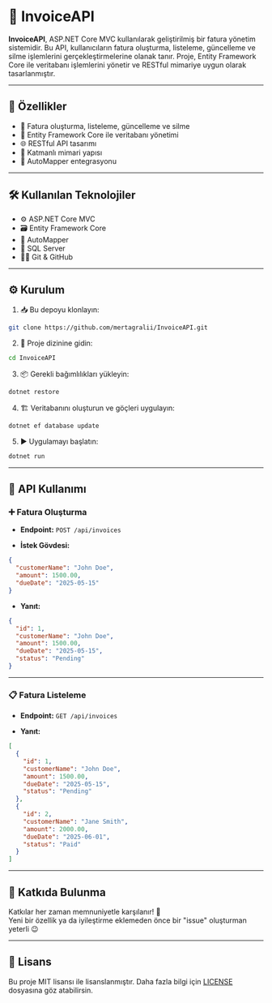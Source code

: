 # 💼 InvoiceAPI

**InvoiceAPI**, ASP.NET Core MVC kullanılarak geliştirilmiş bir fatura yönetim sistemidir. Bu API, kullanıcıların fatura oluşturma, listeleme, güncelleme ve silme işlemlerini gerçekleştirmelerine olanak tanır. Proje, Entity Framework Core ile veritabanı işlemlerini yönetir ve RESTful mimariye uygun olarak tasarlanmıştır.  

---

## 🚀 Özellikler

- 🧾 Fatura oluşturma, listeleme, güncelleme ve silme  
- 💾 Entity Framework Core ile veritabanı yönetimi  
- 🌐 RESTful API tasarımı  
- 🧱 Katmanlı mimari yapısı  
- 🔄 AutoMapper entegrasyonu  

---

## 🛠️ Kullanılan Teknolojiler

- ⚙️ ASP.NET Core MVC  
- 🗃️ Entity Framework Core  
- 🔁 AutoMapper  
- 🧮 SQL Server  
- 🧑‍💻 Git & GitHub  

---

## ⚙️ Kurulum

1. 📥 Bu depoyu klonlayın:  
```bash
git clone https://github.com/mertagralii/InvoiceAPI.git
```

2. 📂 Proje dizinine gidin:  
```bash
cd InvoiceAPI
```

3. 📦 Gerekli bağımlılıkları yükleyin:  
```bash
dotnet restore
```

4. 🏗️ Veritabanını oluşturun ve göçleri uygulayın:  
```bash
dotnet ef database update
```

5. ▶️ Uygulamayı başlatın:  
```bash
dotnet run
```

---

## 📡 API Kullanımı

### ➕ Fatura Oluşturma

- **Endpoint:** `POST /api/invoices`

- **İstek Gövdesi:**
```json
{
  "customerName": "John Doe",
  "amount": 1500.00,
  "dueDate": "2025-05-15"
}
```

- **Yanıt:**
```json
{
  "id": 1,
  "customerName": "John Doe",
  "amount": 1500.00,
  "dueDate": "2025-05-15",
  "status": "Pending"
}
```

---

### 📋 Fatura Listeleme

- **Endpoint:** `GET /api/invoices`

- **Yanıt:**
```json
[
  {
    "id": 1,
    "customerName": "John Doe",
    "amount": 1500.00,
    "dueDate": "2025-05-15",
    "status": "Pending"
  },
  {
    "id": 2,
    "customerName": "Jane Smith",
    "amount": 2000.00,
    "dueDate": "2025-06-01",
    "status": "Paid"
  }
]
```

---

## 🤝 Katkıda Bulunma

Katkılar her zaman memnuniyetle karşılanır! 🙌  
Yeni bir özellik ya da iyileştirme eklemeden önce bir "issue" oluşturman yeterli 😉

---

## 📄 Lisans

Bu proje MIT lisansı ile lisanslanmıştır. Daha fazla bilgi için [LICENSE](LICENSE) dosyasına göz atabilirsin.

